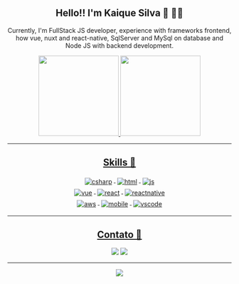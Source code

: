 <div align="center">
  <h2>Hello!! I'm Kaique Silva 👋 👨‍💻</h2>
  <p>Currently, I'm FullStack JS developer, experience with frameworks frontend, how vue, nuxt and react-native, SqlServer and MySql on database and Node JS with backend development.</p>
</div> 
  
<div align="center">
  <a href="https://github.com/DevKaiqueSilva">
  <img height="180em" src="https://github-readme-stats.vercel.app/api?username=DevKaiqueSilva&show_icons=true&theme=nord&include_all_commits=true&count_private=true"/>
  <img height="180em" src="https://github-readme-stats.vercel.app/api/top-langs/?username=DevKaiqueSilva&layout=compact&langs_count=7&theme=nord"/>
</div>
<hr/>
  
<h2 align="center"> Skills 🔨 </h2>

<p align="center">

<img src="https://github.com/Quadrified/Quadrified/blob/master/assets/svg/dev/languages/csharp.svg" alt="csharp" style="vertical-align:top; margin:4px">  
<img src="https://github.com/Quadrified/Quadrified/blob/master/assets/svg/dev/languages/html.svg" alt="html" style="vertical-align:top; margin:4px">
<img src="https://github.com/Quadrified/Quadrified/blob/master/assets/svg/dev/languages/js.svg" alt="js" style="vertical-align:top; margin:4px">
<br/>
<img src="https://github.com/Quadrified/Quadrified/blob/master/assets/svg/dev/frameworks/vue.svg" alt="vue" style="vertical-align:top; margin:4px">
<img src="https://github.com/Quadrified/Quadrified/blob/master/assets/svg/dev/frameworks/react.svg" alt="react" style="vertical-align:top; margin:4px">
<img src="https://github.com/Quadrified/Quadrified/blob/master/assets/svg/dev/frameworks/%20reactnative.svg" alt="reactnative" style="vertical-align:top; margin:4px">
<br/> 
<img src="https://github.com/Quadrified/Quadrified/blob/master/assets/svg/dev/services/aws.svg" alt="aws" style="vertical-align:top; margin:4px">
<img src="https://github.com/Quadrified/Quadrified/blob/master/assets/svg/dev/misc/mobile.svg" alt="mobile" style="vertical-align:top; margin:4px">
<img src="https://github.com/Quadrified/Quadrified/blob/master/assets/svg/dev/tools/visualstudio_code.svg" alt="vscode" style="vertical-align:top; margin:4px">

</p> 
<hr/>
  
<h2 align="center"> Contato 📲</h2>
  
<div align="center"> 
  <a href = "mailto:kaiquesouzasilva11@gmail.com"><img src="https://img.shields.io/badge/-Gmail-%23333?style=for-the-badge&logo=gmail&logoColor=white" target="_blank"></a>
  <a href="https://www.linkedin.com/in/kaiquessouza" target="_blank"><img src="https://img.shields.io/badge/-LinkedIn-%230077B5?style=for-the-badge&logo=linkedin&logoColor=white"   target="_blank"></a>  
</div>
<hr/>
<div align="center">
  <a href="https://github.com/GlauciaLS"><img src="https://komarev.com/ghpvc/?username=DevKaiqueSilva"/></a>  
</div>
